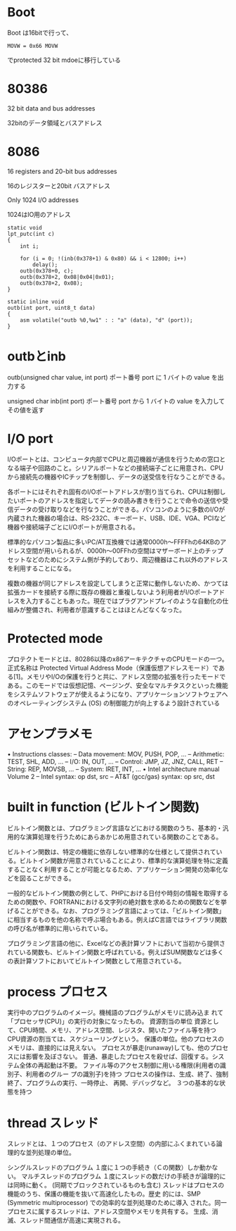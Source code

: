 # Boot

Boot は16bitで行って、

```
MOVW = 0x66 MOVW
```

でprotected 32 bit mdoeに移行している

# 80386

32 bit data and bus addresses

32bitのデータ領域とバスアドレス

# 8086

16 registers and 20-bit bus addresses

16のレジスターと20bit バスアドレス

Only 1024 I/O addresses

1024はIO用のアドレス　

```
static void
lpt_putc(int c)
{
	int i;

	for (i = 0; !(inb(0x378+1) & 0x80) && i < 12800; i++)
		delay();
	outb(0x378+0, c);
	outb(0x378+2, 0x08|0x04|0x01);
	outb(0x378+2, 0x08);
}
```

```
static inline void
outb(int port, uint8_t data)
{
	asm volatile("outb %0,%w1" : : "a" (data), "d" (port));
}
```

# outbとinb

outb(unsigned char value, int port)
  ポート番号 port に 1 バイトの value を出力する

unsigned char inb(int port)
  ポート番号 port から 1 バイトの value を入力してその値を返す

# I/O port

I/Oポートとは、コンピュータ内部でCPUと周辺機器が通信を行うための窓口となる端子や回路のこと。シリアルポートなどの接続端子ごとに用意され、CPUから接続先の機器やICチップを制御し、データの送受信を行なうことができる。

各ポートにはそれぞれ固有のI/Oポートアドレスが割り当てられ、CPUは制御したいポートのアドレスを指定してデータの読み書きを行うことで命令の送信や受信データの受け取りなどを行なうことができる。パソコンのように多数のI/Oが内蔵された機器の場合は、RS-232C、キーボード、USB、IDE、VGA、PCIなど機器や接続端子ごとにI/Oポートが用意される。

標準的なパソコン製品に多いPC/AT互換機では通常0000h～FFFFhの64KBのアドレス空間が用いられるが、0000h～00FFhの空間はマザーボード上のチップセットなどのためにシステム側が予約しており、周辺機器はこれ以外のアドレスを利用することになる。

複数の機器が同じアドレスを設定してしまうと正常に動作しないため、かつては拡張カードを接続する際に既存の機器と重複しないよう利用者がI/Oポートアドレスを入力することもあった。現在ではプラグアンドプレイのような自動化の仕組みが整備され、利用者が意識することはほとんどなくなった。

# Protected mode

プロテクトモードとは、80286以降のx86アーキテクチャのCPUモードの一つ。正式名称は Protected Virtual Address Mode（保護仮想アドレスモード）である[1]。メモリやI/Oの保護を行うと共に、アドレス空間の拡張を行ったモードである。このモードでは仮想記憶、ページング、安全なマルチタスクといった機能をシステムソフトウェアが使えるようになり、アプリケーションソフトウェアへのオペレーティングシステム (OS) の制御能力が向上するよう設計されている

# アセンプラメモ

• Instructions classes:
– Data movement: MOV, PUSH, POP, …
– Arithmetic: TEST, SHL, ADD, …
– I/O: IN, OUT, …
– Control: JMP, JZ, JNZ, CALL, RET
– String: REP, MOVSB, …
– System: IRET, INT, …
• Intel architecture manual Volume 2
– Intel syntax: op dst, src
– AT&T (gcc/gas) syntax: op src, dst

# built in function (ビルトイン関数)

ビルトイン関数とは、プログラミング言語などにおける関数のうち、基本的・汎用的な演算処理を行うためにあらあかじめ用意されている関数のことである。

ビルトイン関数は、特定の機能に依存しない標準的な仕様として提供されている。ビルトイン関数が用意されていることにより、標準的な演算処理を特に定義することなく利用することが可能となるため、アプリケーション開発の効率化などを図ることができる。

一般的なビルトイン関数の例として、PHPにおける日付や時刻の情報を取得するための関数や、FORTRANにおける文字列の絶対数を求めるための関数などを挙げることができる。なお、プログラミング言語によっては、「ビルトイン関数」に相当するものを他の名称で呼ぶ場合もある。例えばC言語ではライブラリ関数の呼び名が標準的に用いられている。

プログラミング言語の他に、Excelなどの表計算ソフトにおいて当初から提供されている関数も、ビルトイン関数と呼ばれている。例えばSUM関数などは多くの表計算ソフトにおいてビルトイン関数として用意されている。

# process プロセス

実行中のプログラムのイメージ。機械語のプログラムがメモリに読み込ま れて「プロセッサ(CPU)」の実行の対象になったもの。
資源割当の単位
資源として、CPU時間、メモリ、アドレス空間、レジスタ、開いたファイル等を持つ
CPU資源の割当ては、スケジューリングという。
保護の単位。他のプロセスのメモリは、直接的には見えない。 プロセスが暴走(runaway)しても、他のプロセスには影響を及ぼさない。 普通、暴走したプロセスを殺せば、回復する。システム全体の再起動は不要。
ファイル等のアクセス制御に用いる権限(利用者の識別子、利用者のグルー プの識別子)を持つ
プロセスの操作は、生成、終了、強制終了、プログラムの実行、一時停止、 再開、デバッグなど。
３つの基本的な状態を持つ

# thread スレッド

スレッドとは、１つのプロセス（のアドレス空間）の内部にふくまれている論 理的な並列処理の単位。

シングルスレッドのプログラム
１度に１つの手続き（Ｃの関数）しか動かない。
マルチスレッドのプログラム
１度にスレッドの数だけの手続きが論理的には同時に動く。 (同期でブロックされているものも含む)
スレッドはプロセスの機能のうち、保護の機能を抜いて高速化したもの。歴史 的には、SMP (Symmetric multiprocessor) での効率的な並列処理のために導入 された。同一プロセスに属するスレッドは、アドレス空間やメモリを共有する。 生成、消滅、スレッド間通信が高速に実現される。

